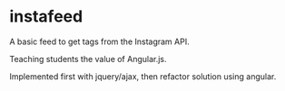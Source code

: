 instafeed
=========

A basic feed to get tags from the Instagram API.

Teaching students the value of Angular.js. 

Implemented first with jquery/ajax, then refactor solution using angular.
